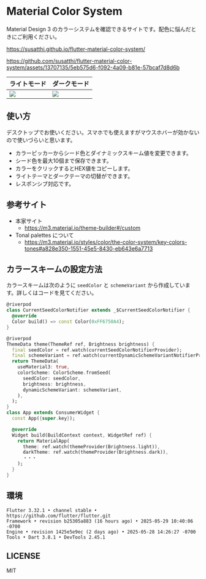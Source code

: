 # Material Color System

Material Design 3 のカラーシステムを確認できるサイトです。配色に悩んだときにご利用ください。

https://susatthi.github.io/flutter-material-color-system/

https://github.com/susatthi/flutter-material-color-system/assets/13707135/5eb575d6-f092-4a09-b81e-57bcaf7d8d6b


ライトモード|ダークモード
--|--
![](https://github.com/susatthi/flutter-material-color-system/assets/13707135/7c8c6462-ae93-48a3-9c2f-811767e4b3e3)|![](https://github.com/susatthi/flutter-material-color-system/assets/13707135/0dd326ff-8991-476c-a2bf-1290331ae3af)

## 使い方

デスクトップでお使いください。スマホでも使えますがマウスホバーが効かないので使いづらいと思います。

- カラーピッカーからシード色とダイナミックスキーム値を変更できます。
- シード色を最大10個まで保存できます。
- カラーをクリックするとHEX値をコピーします。
- ライトテーマとダークテーマの切替ができます。
- レスポンシブ対応です。

## 参考サイト

- 本家サイト
  - https://m3.material.io/theme-builder#/custom
- Tonal palettes について
  - https://m3.material.io/styles/color/the-color-system/key-colors-tones#a828e350-1551-45e5-8430-eb643e6a7713

## カラースキームの設定方法

カラースキームは次のように `seedColor` と `schemeVariant` から作成しています。詳しくはコードを見てください。

```dart
@riverpod
class CurrentSeedColorNotifier extends _$CurrentSeedColorNotifier {
  @override
  Color build() => const Color(0xFF6750A4);
}

@riverpod
ThemeData theme(ThemeRef ref, Brightness brightness) {
  final seedColor = ref.watch(currentSeedColorNotifierProvider);
  final schemeVariant = ref.watch(currentDynamicSchemeVariantNotifierProvider);
  return ThemeData(
    useMaterial3: true,
    colorScheme: ColorScheme.fromSeed(
      seedColor: seedColor,
      brightness: brightness,
      dynamicSchemeVariant: schemeVariant,
    ),
  );
}
class App extends ConsumerWidget {
  const App({super.key});

  @override
  Widget build(BuildContext context, WidgetRef ref) {
    return MaterialApp(
      theme: ref.watch(themeProvider(Brightness.light)),
      darkTheme: ref.watch(themeProvider(Brightness.dark)),
      ・・・
    );
  }
}

```

## 環境

```
Flutter 3.32.1 • channel stable • https://github.com/flutter/flutter.git
Framework • revision b25305a883 (16 hours ago) • 2025-05-29 10:40:06 -0700
Engine • revision 1425e5e9ec (2 days ago) • 2025-05-28 14:26:27 -0700
Tools • Dart 3.8.1 • DevTools 2.45.1
```
## LICENSE

MIT
